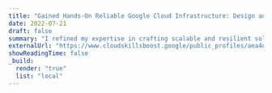 ```yaml
---
title: "Gained Hands-On Reliable Google Cloud Infrastructure: Design and Process"
date: 2022-07-21
draft: false
summary: "I refined my expertise in crafting scalable and resilient solutions on Google Cloud, leveraging advanced design patterns beyond my previous experience with Compute Engine and Kubernetes Engine."
externalUrl: "https://www.cloudskillsboost.google/public_profiles/aea4d0cb-a839-4c45-804d-2dce412ee35f/badges/2400166"
showReadingTime: false
_build:
  render: "true"
  list: "local"
---
```

